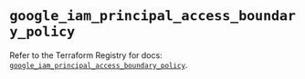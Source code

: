 # `google_iam_principal_access_boundary_policy`

Refer to the Terraform Registry for docs: [`google_iam_principal_access_boundary_policy`](https://registry.terraform.io/providers/hashicorp/google-beta/6.26.0/docs/resources/google_iam_principal_access_boundary_policy).
